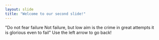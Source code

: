 ```yaml
---
layout: slide
title: "Welcome to our second slide!"
---
```

"Do not fear failure Not failure, but low aim is the crime in great attempts it is glorious even to fail"
Use the left arrow to go back!
